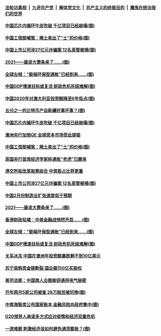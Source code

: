 ####  [法轮功真相](../../../../basic/blob/master/README.md?t=03020831) &nbsp;|&nbsp; [九评共产党](../../../../9ping.md/blob/master/README.md?t=03020831) &nbsp;|&nbsp; [解体党文化](../../../../jtdwh.md/blob/master/README.md?t=03020831)  &nbsp;|&nbsp; [共产主义的终极目的](../../../../gczydzjmd.md/blob/master/README.md?t=03020831) &nbsp;|&nbsp; [魔鬼在统治我们的世界](../../../../mgztzwmdsj.md/blob/master/README.md?t=03020831) 

#### [中国芯片内循环牛皮吹破 千亿项目已经崩塌(图)](../pages/p5/964176.md?t=03020831) 

#### [中国工信部喊冤：稀土卖出了“土”的价格(图)](../pages/p5/964151.md?t=03020831) 

#### [中国上市公司涉27亿元诈骗案 12名高管被捕(图)](../pages/p5/964133.md?t=03020831) 

#### [2021——康波大萧条来了……(图)](../pages/p5/964082.md?t=03020831) 

#### [全球左倾：“极端环保型通胀”已经到来……(图)](../pages/p5/964074.md?t=03020831) 

#### [中国GDP增速目标或复活 财政危机死结难解(图)](../pages/p5/964057.md?t=03020831) 

#### [中国2020年对澳大利亚投资额降至6年低点(图)](../pages/p5/964193.md?t=03020831) 

#### [五分之一的比特币产自新疆好事坏事？(图)](../pages/p5/964191.md?t=03020831) 

#### [中国芯片内循环牛皮吹破 千亿项目已经崩塌(图)](../pages/p5/964176.md?t=03020831) 

#### [澳洲央行加倍QE 全球资本市场受此提振](../pages/p5/964159.md?t=03020831) 

#### [中国工信部喊冤：稀土卖出了“土”的价格(图)](../pages/p5/964151.md?t=03020831) 

#### [英国央行首席经济学家称通胀“老虎”已醒来](../pages/p5/964139.md?t=03020831) 

#### [港交所拟改革股票组合 中资股占比将更重](../pages/p5/964136.md?t=03020831) 

#### [中国上市公司涉27亿元诈骗案 12名高管被捕(图)](../pages/p5/964133.md?t=03020831) 

#### [中国2月份制造业扩张速度低于预期](../pages/p5/964135.md?t=03020831) 

#### [2021——康波大萧条来了……(图)](../pages/p5/964082.md?t=03020831) 

#### [香港财政枯竭：中美金融战悄然开启……(图)](../pages/p5/964094.md?t=03020831) 

#### [全球左倾：“极端环保型通胀”已经到来……(图)](../pages/p5/964074.md?t=03020831) 

#### [中国GDP增速目标或复活 财政危机死结难解(图)](../pages/p5/964057.md?t=03020831) 

#### [关系冰冻 中国在澳洲年投资额暴跌剩不到10亿美元](../pages/p5/964040.md?t=03020831) 

#### [苏宁易购资金链断裂 国企砸150亿买股权](../pages/p5/964039.md?t=03020831) 

#### [美司法部：中国商人企图偷窃通用电气秘密](../pages/p5/964037.md?t=03020831) 

#### [开年两月5家公司被查 28万股民被坑惨(图)](../pages/p5/964004.md?t=03020831) 

#### [中南海智库公布国家账本 金融风险向政府集中(图)](../pages/p5/963942.md?t=03020831) 

#### [G20领导人承诺多方式应对疫情和经济双重危机](../pages/p5/963953.md?t=03020831) 

#### [一道难题 刺激经济该如何避免通货膨胀？(图)](../pages/p5/963944.md?t=03020831) 

